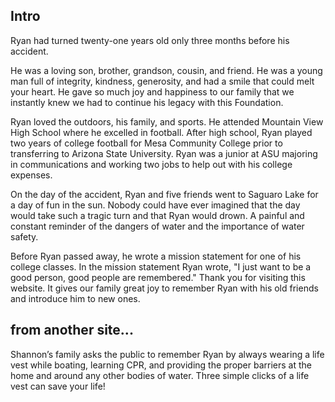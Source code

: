 

## Intro
Ryan had turned twenty-one years old only three months before his accident. 

He was a loving son, brother, grandson, cousin, and friend. He was a young man full of integrity, kindness, generosity, and had a smile that could melt your heart. He gave so much joy and happiness to our family that we instantly knew we had to continue his legacy with this Foundation. 

Ryan loved the outdoors, his family, and sports. He attended Mountain View High School where he excelled in football. After high school, Ryan played two years of college football for Mesa Community College prior to transferring to Arizona State University. Ryan was a junior at ASU majoring in communications and working two jobs to help out with his college expenses. 

On the day of the accident, Ryan and five friends went to Saguaro Lake for a day of fun in the sun. Nobody could have ever imagined that the day would take such a tragic turn and that Ryan would drown. A painful and constant reminder of the dangers of water and the importance of water safety. 

Before Ryan passed away, he wrote a mission statement for one of his college classes. In the mission statement Ryan wrote, "I just want to be a good person, good people are remembered." Thank you for visiting this website. It gives our family great joy to remember Ryan with his old friends and introduce him to new ones.












## from another site...
Shannon’s family asks the public to remember Ryan by always wearing a life vest while boating, learning CPR, and providing the proper barriers at the home and around any other bodies of water. Three simple clicks of a life vest can save your life!